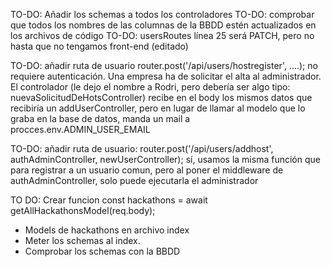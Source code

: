 TO-DO: Añadir los schemas a todos los controladores
TO-DO: comprobar que todos los nombres de las columnas de la BBDD estén actualizados en los archivos de código
TO-DO: usersRoutes línea 25 será PATCH, pero no hasta que no tengamos front-end (editado)

TO-DO: añadir ruta de usuario
router.post('/api/users/hostregister', ....);
no requiere autenticación. Una empresa ha de solicitar el alta al administrador. El controlador (le dejo el nombre a Rodri, pero debería ser algo tipo: nuevaSolicitudDeHotsController) recibe en el body los mismos datos que recibiría un addUserController, pero en lugar de llamar al modelo que lo graba en la base de datos, manda un mail a procces.env.ADMIN_USER_EMAIL

TO-DO: añadir ruta de usuario:
router.post('/api/users/addhost', authAdminController, newUserController);
sí, usamos la misma función que para registrar a un usuario comun, pero al poner el middleware de authAdminController, solo puede ejecutarla el administrador

TO DO: Crear funcion const hackathons = await getAllHackathonsModel(req.body);

- Models de hackathons en archivo index
- Meter los schemas al index.
- Comprobar los schemas con la BBDD
